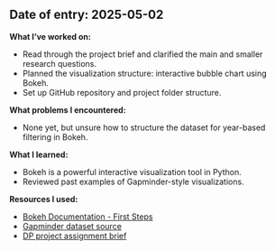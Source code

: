 ## Date of entry: 2025-05-02

**What I’ve worked on:**  
- Read through the project brief and clarified the main and smaller research questions.
- Planned the visualization structure: interactive bubble chart using Bokeh.
- Set up GitHub repository and project folder structure.

**What problems I encountered:**  
- None yet, but unsure how to structure the dataset for year-based filtering in Bokeh.

**What I learned:**  
- Bokeh is a powerful interactive visualization tool in Python.
- Reviewed past examples of Gapminder-style visualizations.

**Resources I used:**  
- [Bokeh Documentation - First Steps](https://docs.bokeh.org/en/latest/docs/first_steps.html)  
- [Gapminder dataset source](https://www.gapminder.org/data/)
- [DP project assignment brief](https://sp.proglab.nl/project/development) 
